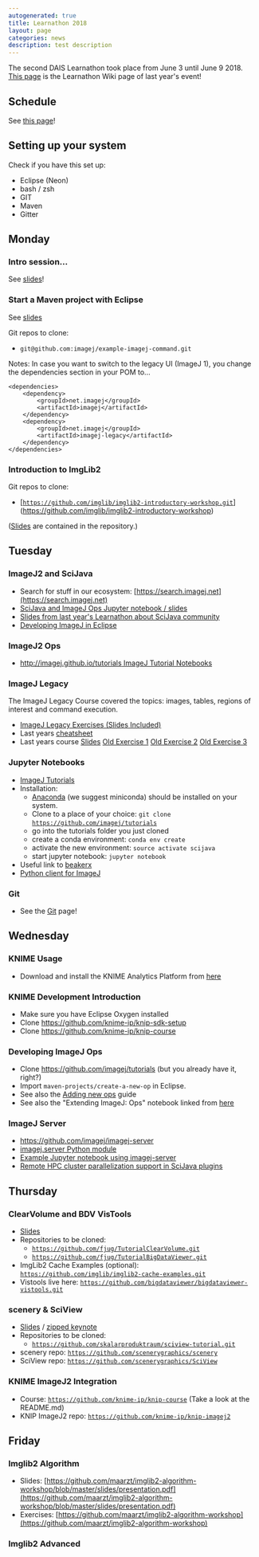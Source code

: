 ```yaml
---
autogenerated: true
title: Learnathon 2018
layout: page
categories: news
description: test description
---
```


The second DAIS Learnathon took place from June 3 until June 9 2018.  
[This page](https://imagej.net/2017-06-18_-_DAIS_learnathon) is the Learnathon Wiki page of last year's event!

Schedule
--------

See [this page](https://indico.mpi-cbg.de/event/50/other-view?view=standard)!

Setting up your system
----------------------

Check if you have this set up:

-   Eclipse (Neon)
-   bash / zsh
-   GIT
-   Maven
-   Gitter

Monday
------

### Intro session...

See [slides](https://frauzufall.github.io/imagej-universe-intro/)!

### Start a Maven project with Eclipse

See [slides](https://github.com/fiji/learnathon-2018/blob/master/Start%20a%20Maven%20Project.pdf)

Git repos to clone:

-   `git@github.com:imagej/example-imagej-command.git`

Notes: In case you want to switch to the legacy UI (ImageJ 1), you change the dependencies section in your POM to...

    <dependencies>
        <dependency>
            <groupId>net.imagej</groupId>
            <artifactId>imagej</artifactId>
        </dependency>
        <dependency>
            <groupId>net.imagej</groupId>
            <artifactId>imagej-legacy</artifactId>
        </dependency>
    </dependencies>

### Introduction to ImgLib2

Git repos to clone:

-   [[`https://github.com/imglib/imglib2-introductory-workshop.git`](https://github.com/imglib/imglib2-introductory-workshop.git)](https://github.com/imglib/imglib2-introductory-workshop)

([Slides](https://github.com/imglib/imglib2-introductory-workshop/blob/master/Introduction-ImgLib2.pdf) are contained in the repository.)

Tuesday
-------

### ImageJ2 and SciJava

-   Search for stuff in our ecosystem: [https://search.imagej.net](https://search.imagej.net)
-   [SciJava and ImageJ Ops Jupyter notebook / slides](https://github.com/fiji/learnathon-2018/blob/master/SciJava%20and%20ImageJ%20Ops.ipynb)
-   [Slides from last year's Learnathon about SciJava community](http://imagej.github.io/presentations/2017-06-19-dais-learnathon/)
-   [Developing ImageJ in Eclipse](https://imagej.net/Developing_ImageJ_in_Eclipse)

### ImageJ2 Ops

-   [http://imagej.github.io/tutorials ImageJ Tutorial Notebooks](http://imagej.github.io/tutorials)

### ImageJ Legacy

The ImageJ Legacy Course covered the topics: images, tables, regions of interest and command execution.

-   [ImageJ Legacy Exercises (Slides Included)](https://github.com/maarzt/imagej-legacy-course)
-   Last years [cheatsheet](https://github.com/maarzt/imagej-legacy-course/blob/master/slides/ij_legacy_cheetsheet.pdf)
-   Last years course [Slides](https://github.com/mpicbg-scicomp/ij2course-images/blob/master/slides/ij_legacy.pdf) [Old Exercise 1](https://github.com/mpicbg-scicomp/ij2course-images) [Old Exercise 2](https://github.com/mpicbg-scicomp/ij2course-regions) [Old Exercise 3](https://github.com/mpicbg-scicomp/ij2course-tables)

### Jupyter Notebooks

-   [ImageJ Tutorials](https://github.com/imagej/tutorials)
-   Installation:
    -   [Anaconda](https://conda.io/miniconda.html) (we suggest miniconda) should be installed on your system.
    -   Clone to a place of your choice: `git clone `[`https://github.com/imagej/tutorials`](https://github.com/imagej/tutorials)
    -   go into the tutorials folder you just cloned
    -   create a conda environment: `conda env create`
    -   activate the new environment: `source activate scijava`
    -   start jupyter notebook: `jupyter notebook`
-   Useful link to [beakerx](https://github.com/twosigma/beakerx)
-   [Python client for ImageJ](https://github.com/imagej/imagej.py)

### Git

-   See the [Git](Git) page!

Wednesday
---------

### KNIME Usage

-   Download and install the KNIME Analytics Platform from [here](https://www.knime.com/downloads/download-knime)

### KNIME Development Introduction

-   Make sure you have Eclipse Oxygen installed
-   Clone https://github.com/knime-ip/knip-sdk-setup
-   Clone https://github.com/knime-ip/knip-course

### Developing ImageJ Ops

-   Clone https://github.com/imagej/tutorials (but you already have it, right?)
-   Import `maven-projects/create-a-new-op` in Eclipse.
-   See also the [Adding new ops](Adding_new_ops) guide
-   See also the "Extending ImageJ: Ops" notebook linked from [here](http://imagej.github.io/tutorials)

### ImageJ Server

-   https://github.com/imagej/imagej-server
-   [imagej.server Python module](https://github.com/imagej/imagej.py/tree/master/imagej/server)
-   [Example Jupyter notebook using imagej-server](https://github.com/CellProfiler/notebooks/blob/master/cellprofiler_with_imagej_server.ipynb)
-   [Remote HPC cluster parallelization support in SciJava plugins](http://forum.imagej.net/t/remote-hpc-cluster-parallelization-support-in-scijava-plugins/10755)

Thursday
--------

### ClearVolume and BDV VisTools

-   [Slides](https://github.com/fiji/learnathon-2018/blob/master/Jug_BigDataAnd3dViz.pdf)
-   Repositories to be cloned:
    -   [`https://github.com/fjug/TutorialClearVolume.git`](https://github.com/fjug/TutorialClearVolume.git)
    -   [`https://github.com/fjug/TutorialBigDataViewer.git`](https://github.com/fjug/TutorialBigDataViewer.git)
-   ImgLib2 Cache Examples (optional): [`https://github.com/imglib/imglib2-cache-examples.git`](https://github.com/imglib/imglib2-cache-examples.git)
-   Vistools live here: [`https://github.com/bigdataviewer/bigdataviewer-vistools.git`](https://github.com/bigdataviewer/bigdataviewer-vistools.git)

### scenery & SciView

-   [Slides](https://ulrik.is/sharing-a-file-named/dais-learnathon-2018-scenery-sciview.pdf) / [zipped keynote](https://ulrik.is/sharing-a-file-named/dais-learnathon-2018-scenery-sciview.zip)
-   Repositories to be cloned:
    -   [`https://github.com/skalarproduktraum/sciview-tutorial.git`](https://github.com/skalarproduktraum/sciview-tutorial.git)
-   scenery repo: [`https://github.com/scenerygraphics/scenery`](https://github.com/scenerygraphics/scenery)
-   SciView repo: [`https://github.com/scenerygraphics/SciView`](https://github.com/scenerygraphics/SciView)

### KNIME ImageJ2 Integration

-   Course: [`https://github.com/knime-ip/knip-course`](https://github.com/knime-ip/knip-course) (Take a look at the README.md)
-   KNIP ImageJ2 repo: [`https://github.com/knime-ip/knip-imagej2`](https://github.com/knime-ip/knip-imagej2)

Friday
------

### Imglib2 Algorithm

-   Slides: [https://github.com/maarzt/imglib2-algorithm-workshop/blob/master/slides/presentation.pdf](https://github.com/maarzt/imglib2-algorithm-workshop/blob/master/slides/presentation.pdf)
-   Exercises: [https://github.com/maarzt/imglib2-algorithm-workshop](https://github.com/maarzt/imglib2-algorithm-workshop)

### Imglib2 Advanced

